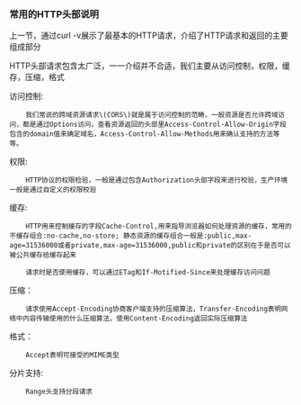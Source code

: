 ### 常用的HTTP头部说明

上一节，通过curl -v展示了最基本的HTTP请求，介绍了HTTP请求和返回的主要组成部分

HTTP头部请求包含太广泛，一一介绍并不合适，我们主要从访问控制，权限，缓存，压缩，格式

访问控制:

        我们常说的跨域资源请求\(CORS\)就是属于访问控制的范畴，一般资源是否允许跨域访问，都是通过Options访问，查看资源返回的头部里Access-Control-Allow-Origin字段包含的domain值来确定域名，Access-Control-Allow-Methods用来确认支持的方法等等。

权限:

        HTTP协议的权限检验，一般是通过包含Authorization头部字段来进行校验，生产环境一般是通过自定义的权限校验

缓存:

        HTTP用来控制缓存的字段Cache-Control,用来指导浏览器如何处理资源的缓存，常用的不缓存组合:no-cache,no-store; 静态资源的缓存组合一般是:public,max-age=31536000或者private,max-age=31536000,public和private的区别在于是否可以被公共缓存给缓存起来

        请求时是否使用缓存，可以通过ETag和If-Motified-Since来处理缓存访问问题

压缩：

        请求使用Accept-Encoding协商客户端支持的压缩算法，Transfer-Encoding表明网络中内容传输使用的什么压缩算法，使用Content-Encoding返回实际压缩算法

格式：

        Accept表明可接受的MIME类型

分片支持:

        Range头支持分段请求



